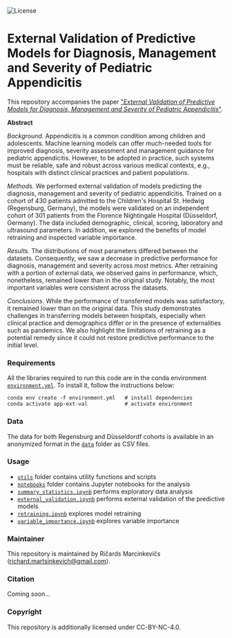 ![License](https://img.shields.io/static/v1?label=license&message=CC-BY-NC-4.0&color=green)

# External Validation of Predictive Models for Diagnosis, Management and Severity of Pediatric Appendicitis

This repository accompanies the paper ["*External Validation of Predictive Models for Diagnosis, Management and Severity of Pediatric Appendicitis*"](https://doi.org/10.1101/2024.10.28.24316300).

**Abstract**

*Background.* Appendicitis is a common condition among children and adolescents. Machine learning models can offer much-needed tools for improved diagnosis, severity assessment and management guidance for pediatric appendicitis. However, to be adopted in practice, such systems must be reliable, safe and robust across various medical contexts, e.g., hospitals with distinct clinical practices and patient populations.

*Methods.* We performed external validation of models predicting the diagnosis, management and severity of pediatric appendicitis. Trained on a cohort of 430 patients admitted to the Children's Hospital St. Hedwig (Regensburg, Germany), the models were validated on an independent cohort of 301 patients from the Florence Nightingale Hospital (Düsseldorf, Germany). The data included demographic, clinical, scoring, laboratory and ultrasound parameters. In addition, we explored the benefits of model retraining and inspected variable importance.

*Results.* The distributions of most parameters differed between the datasets. Consequently, we saw a decrease in predictive performance for diagnosis, management and severity across most metrics. After retraining with a portion of external data, we observed gains in performance, which, nonetheless, remained lower than in the original study. Notably, the most important variables were consistent across the datasets.

*Conclusions.* While the performance of transferred models was satisfactory, it remained lower than on the original data. This study demonstrates challenges in transferring models between hospitals, especially when clinical practice and demographics differ or in the presence of externalities such as pandemics. We also highlight the limitations of retraining as a potential remedy since it could not restore predictive performance to the initial level.

### Requirements

All the libraries required to run this code are in the conda environment [`environment.yml`](environment.yml). To install it, follow the instructions below:
```
conda env create -f environment.yml   # install dependencies
conda activate app-ext-val            # activate environment
```

### Data

The data for both Regensburg and Düsseldordf cohorts is available in an anonymized format in the [`data`](data) folder as CSV files.

### Usage

- [`utils`](utils) folder contains utility functions and scripts
- [`notebooks`](notebooks) folder contains Jupyter notebooks for the analysis
- [`summary_statistics.ipynb`](notebooks/summary_statistics.ipynb) performs exploratory data analysis
- [`external_validation.ipynb`](notebooks/external_validation.ipynb) performs external validation of the predictive models
- [`retraining.ipynb`](notebooks/retraining.ipynb) explores model retraining
- [`variable_importance.ipynb`](notebooks/variable_importance.ipynb) explores variable importance

### Maintainer 

This repository is maintained by Ričards Marcinkevičs ([richard.martsinkevich@gmail.com](mailto:richard.martsinkevich@gmail.com)).

### Citation

Coming soon...

### Copyright

This repository is additionally licensed under CC-BY-NC-4.0.
